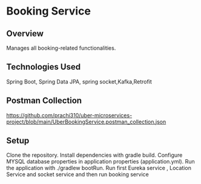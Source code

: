 # Booking Service

## Overview
Manages all booking-related functionalities.

## Technologies Used
Spring Boot, Spring Data JPA, spring socket,Kafka,Retrofit

## Postman Collection 
https://github.com/prachi310/uber-microservices-project/blob/main/UberBookingService.postman_collection.json

## Setup
Clone the repository.
Install dependencies with gradle build.
Configure MYSQL database properties in application properties (application.yml).
Run the application with ./gradlew bootRun.
Run first Eureka service , Location Service and socket service and then run booking service
